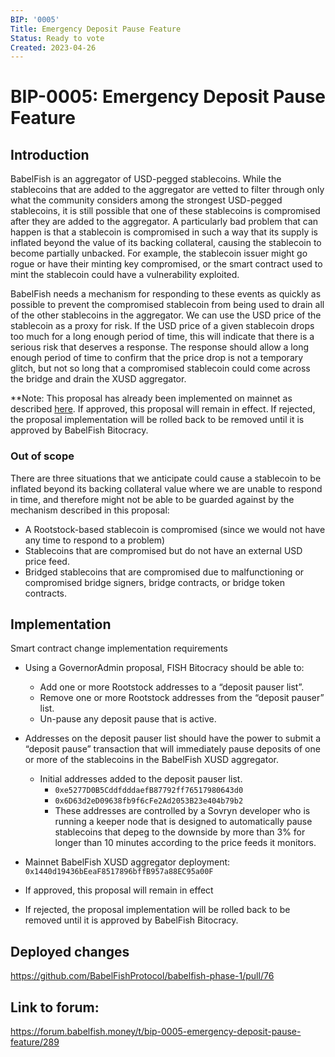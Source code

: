 ```yaml
---
BIP: '0005'
Title: Emergency Deposit Pause Feature
Status: Ready to vote
Created: 2023-04-26
---
```


# BIP-0005: Emergency Deposit Pause Feature

## Introduction

BabelFish is an aggregator of USD-pegged stablecoins. While the stablecoins that are added to the aggregator are vetted to filter through only what the community considers among the strongest USD-pegged stablecoins, it is still possible that one of these stablecoins is compromised after they are added to the aggregator. A particularly bad problem that can happen is that a stablecoin is compromised in such a way that its supply is inflated beyond the value of its backing collateral, causing the stablecoin to become partially unbacked. For example, the stablecoin issuer might go rogue or have their minting key compromised, or the smart contract used to mint the stablecoin could have a vulnerability exploited.

BabelFish needs a mechanism for responding to these events as quickly as possible to prevent the compromised stablecoin from being used to drain all of the other stablecoins in the aggregator. We can use the USD price of the stablecoin as a proxy for risk. If the USD price of a given stablecoin drops too much for a long enough period of time, this will indicate that there is a serious risk that deserves a response. The response should allow a long enough period of time to confirm that the price drop is not a temporary glitch, but not so long that a compromised stablecoin could come across the bridge and drain the XUSD aggregator.

**Note: This proposal has already been implemented on mainnet as described [here](https://forum.babelfish.money/t/rdoc-deposit-pause/261). If approved, this proposal will remain in effect. If rejected, the proposal implementation will be rolled back to be removed until it is approved by BabelFish Bitocracy.

### Out of scope

There are three situations that we anticipate could cause a stablecoin to be inflated beyond its backing collateral value where we are unable to respond in time, and therefore might not be able to be guarded against by the mechanism described in this proposal:

* A Rootstock-based stablecoin is compromised (since we would not have any time to respond to a problem)
* Stablecoins that are compromised but do not have an external USD price feed.
* Bridged stablecoins that are compromised due to malfunctioning or compromised bridge signers, bridge contracts, or bridge token contracts.

## Implementation

Smart contract change implementation requirements

* Using a GovernorAdmin proposal, FISH Bitocracy should be able to:
  * Add one or more Rootstock addresses to a “deposit pauser list”.
  * Remove one or more Rootstock addresses from the “deposit pauser” list.
  * Un-pause any deposit pause that is active.
* Addresses on the deposit pauser list should have the power to submit a “deposit pause” transaction that will immediately pause deposits of one or more of the stablecoins in the BabelFish XUSD aggregator.
  * Initial addresses added to the deposit pauser list.
    * `0xe5277D0B5CddfdddaefB87792ff76517980643d0`
    * `0x6D63d2eD09638fb9f6cFe2Ad2053B23e404b79b2`
    * These addresses are controlled by a Sovryn developer who is running a keeper node that is designed to automatically pause stablecoins that depeg to the downside by more than 3% for longer than 10 minutes according to the price feeds it monitors.
* Mainnet BabelFish XUSD aggregator deployment: `0x1440d19436bEeaF8517896bffB957a88EC95a00F`

* If approved, this proposal will remain in effect

* If rejected, the proposal implementation will be rolled back to be removed until it is approved by BabelFish Bitocracy.

## Deployed changes

https://github.com/BabelFishProtocol/babelfish-phase-1/pull/76

## Link to forum:
https://forum.babelfish.money/t/bip-0005-emergency-deposit-pause-feature/289
